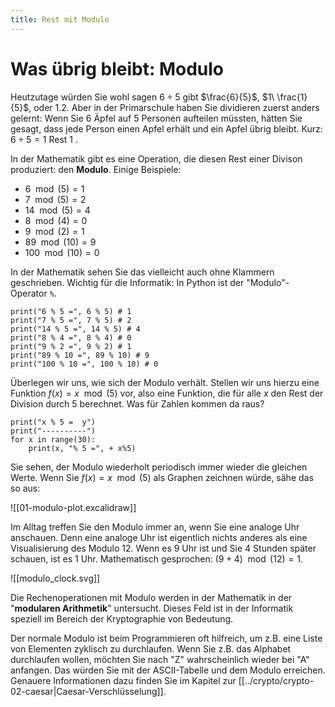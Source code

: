 ```yaml
---
title: Rest mit Modulo
---
```

# Was übrig bleibt: Modulo

Heutzutage würden Sie wohl sagen $6 \div 5$ gibt $\frac{6}{5}$, $1\ \frac{1}{5}$, oder 1.2. Aber in der Primarschule haben Sie dividieren zuerst anders gelernt: Wenn Sie 6 Äpfel auf 5 Personen aufteilen müssten, hätten Sie gesagt, dass jede Person einen Apfel erhält und ein Apfel übrig bleibt. Kurz: $6 \div 5 = 1 \text{ Rest } 1$ .

In der Mathematik gibt es eine Operation, die diesen Rest einer Divison produziert: den **Modulo**. Einige Beispiele:

- $6 \mod(5) = 1$
- $7 \mod(5) = 2$
- $14 \mod(5) = 4$
- $8 \mod(4) = 0$
- $9 \mod(2) = 1$
- $89 \mod(10) = 9$
- $100 \mod(10) = 0$

In der Mathematik sehen Sie das vielleicht auch ohne Klammern geschrieben. Wichtig für die Informatik: In Python ist der "Modulo"-Operator `%`.

```turtle
print("6 % 5 =", 6 % 5) # 1
print("7 % 5 =", 7 % 5) # 2
print("14 % 5 =", 14 % 5) # 4
print("8 % 4 =", 8 % 4) # 0
print("9 % 2 =", 9 % 2) # 1
print("89 % 10 =", 89 % 10) # 9
print("100 % 10 =", 100 % 10) # 0
```

Überlegen wir uns, wie sich der Modulo verhält. Stellen wir uns hierzu eine Funktion $f(x) = x \mod(5)$ vor, also eine Funktion, die für alle $x$ den Rest der Division durch $5$ berechnet. Was für Zahlen kommen da raus?

```turtle
print("x % 5 =  y")
print("----------")
for x in range(30):
	print(x, "% 5 =", + x%5)
```

Sie sehen, der Modulo wiederholt periodisch immer wieder die gleichen Werte. Wenn Sie $f(x) = x \mod(5)$ als Graphen zeichnen würde, sähe das so aus:

![[01-modulo-plot.excalidraw]]

Im Alltag treffen Sie den Modulo immer an, wenn Sie eine analoge Uhr anschauen. Denn eine analoge Uhr ist eigentlich nichts anderes als eine Visualisierung des Modulo 12. Wenn es 9 Uhr ist und Sie 4 Stunden später schauen, ist es 1 Uhr. Mathematisch gesprochen: $(9 + 4) \mod(12) = 1$. 


![[modulo_clock.svg]]

Die Rechenoperationen mit Modulo werden in der Mathematik in der "**modularen Arithmetik**" untersucht. Dieses Feld ist in der Informatik speziell im Bereich der Kryptographie von Bedeutung.

Der normale Modulo ist beim Programmieren oft hilfreich, um z.B. eine Liste von Elementen zyklisch zu durchlaufen. Wenn Sie z.B. das Alphabet durchlaufen wollen, möchten Sie nach "Z" wahrscheinlich wieder bei "A" anfangen. Das würden Sie mit der ASCII-Tabelle und dem Modulo erreichen. Genauere Informationen dazu finden Sie im Kapitel zur [[../crypto/crypto-02-caesar|Caesar-Verschlüsselung]].

